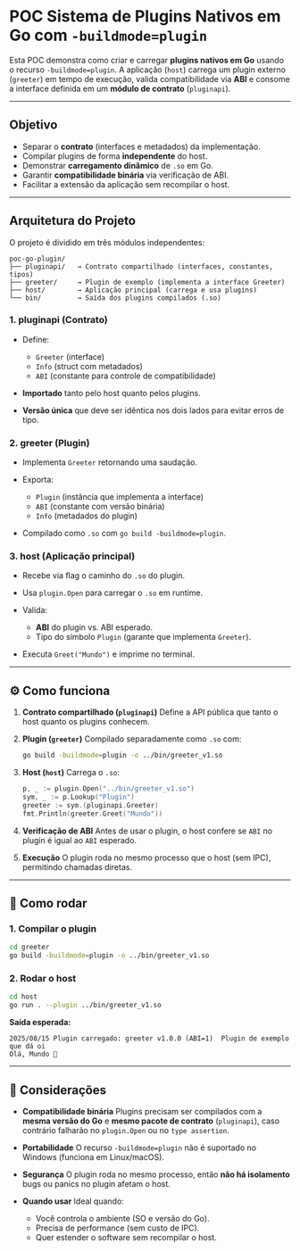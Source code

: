 # POC  Sistema de Plugins Nativos em Go com `-buildmode=plugin`

Esta POC demonstra como criar e carregar **plugins nativos em Go** usando o recurso `-buildmode=plugin`.
A aplicação (`host`) carrega um plugin externo (`greeter`) em tempo de execução, valida compatibilidade via **ABI** e consome a interface definida em um **módulo de contrato** (`pluginapi`).

---

## Objetivo

* Separar o **contrato** (interfaces e metadados) da implementação.
* Compilar plugins de forma **independente** do host.
* Demonstrar **carregamento dinâmico** de `.so` em Go.
* Garantir **compatibilidade binária** via verificação de ABI.
* Facilitar a extensão da aplicação sem recompilar o host.

---

## Arquitetura do Projeto

O projeto é dividido em três módulos independentes:

```
poc-go-plugin/
├── pluginapi/   → Contrato compartilhado (interfaces, constantes, tipos)
├── greeter/     → Plugin de exemplo (implementa a interface Greeter)
├── host/        → Aplicação principal (carrega e usa plugins)
└── bin/         → Saída dos plugins compilados (.so)
```

### **1. pluginapi** (Contrato)

* Define:

  * `Greeter` (interface)
  * `Info` (struct com metadados)
  * `ABI` (constante para controle de compatibilidade)
* **Importado** tanto pelo host quanto pelos plugins.
* **Versão única** que deve ser idêntica nos dois lados para evitar erros de tipo.

### **2. greeter** (Plugin)

* Implementa `Greeter` retornando uma saudação.
* Exporta:

  * `Plugin` (instância que implementa a interface)
  * `ABI` (constante com versão binária)
  * `Info` (metadados do plugin)
* Compilado como `.so` com `go build -buildmode=plugin`.

### **3. host** (Aplicação principal)

* Recebe via flag o caminho do `.so` do plugin.
* Usa `plugin.Open` para carregar o `.so` em runtime.
* Valida:

  * **ABI** do plugin vs. ABI esperado.
  * Tipo do símbolo `Plugin` (garante que implementa `Greeter`).
* Executa `Greet("Mundo")` e imprime no terminal.

---

## ⚙️ Como funciona

1. **Contrato compartilhado (`pluginapi`)**
   Define a API pública que tanto o host quanto os plugins conhecem.

2. **Plugin (`greeter`)**
   Compilado separadamente como `.so` com:

   ```bash
   go build -buildmode=plugin -o ../bin/greeter_v1.so
   ```

3. **Host (`host`)**
   Carrega o `.so`:

   ```go
   p, _ := plugin.Open("../bin/greeter_v1.so")
   sym, _ := p.Lookup("Plugin")
   greeter := sym.(pluginapi.Greeter)
   fmt.Println(greeter.Greet("Mundo"))
   ```

4. **Verificação de ABI**
   Antes de usar o plugin, o host confere se `ABI` no plugin é igual ao `ABI` esperado.

5. **Execução**
   O plugin roda no mesmo processo que o host (sem IPC), permitindo chamadas diretas.

---

## 🚀 Como rodar

### 1. Compilar o plugin

```bash
cd greeter
go build -buildmode=plugin -o ../bin/greeter_v1.so
```

### 2. Rodar o host

```bash
cd host
go run . --plugin ../bin/greeter_v1.so
```

**Saída esperada:**

```
2025/08/15 Plugin carregado: greeter v1.0.0 (ABI=1)  Plugin de exemplo que dá oi
Olá, Mundo 👋
```

---

## 📌 Considerações

* **Compatibilidade binária**
  Plugins precisam ser compilados com a **mesma versão do Go** e **mesmo pacote de contrato** (`pluginapi`), caso contrário falharão no `plugin.Open` ou no `type assertion`.

* **Portabilidade**
  O recurso `-buildmode=plugin` não é suportado no Windows (funciona em Linux/macOS).

* **Segurança**
  O plugin roda no mesmo processo, então **não há isolamento**  bugs ou panics no plugin afetam o host.

* **Quando usar**
  Ideal quando:

  * Você controla o ambiente (SO e versão do Go).
  * Precisa de performance (sem custo de IPC).
  * Quer estender o software sem recompilar o host.

